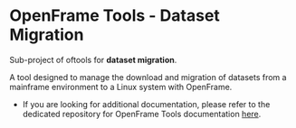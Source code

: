 # OpenFrame Tools - Dataset Migration

Sub-project of oftools for **dataset migration**.

A tool designed to manage the download and migration of datasets from a mainframe environment to a Linux system with OpenFrame.

- If you are looking for additional documentation, please refer to the dedicated repository for OpenFrame Tools documentation [here](https://github.com/tmaxsoft-us/oftools_docs/tree/master/dsmigin).